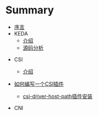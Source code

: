 # Summary

* [序言](README.md)
* KEDA
  * [介绍](./keda/README.md)
  * [源码分析](./keda/source.md)

- CSI

  - [介绍](./csi/README.md)
- [如何编写一个CSI插件](./csi/how-to-write-csi-driver.md)
  - [csi-driver-host-path插件安装](./csi/csi-driver-host-path.md)

- CNI